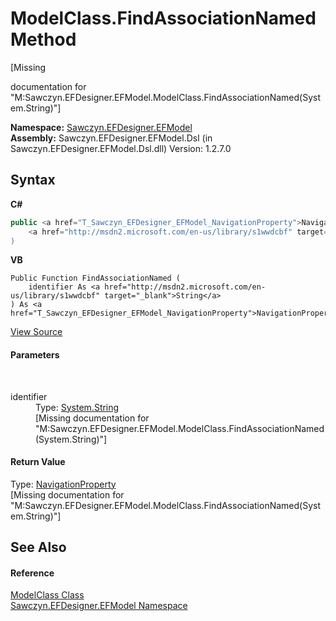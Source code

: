 # ModelClass.FindAssociationNamed Method 
 

\[Missing <summary> documentation for "M:Sawczyn.EFDesigner.EFModel.ModelClass.FindAssociationNamed(System.String)"\]

**Namespace:**&nbsp;<a href="N_Sawczyn_EFDesigner_EFModel">Sawczyn.EFDesigner.EFModel</a><br />**Assembly:**&nbsp;Sawczyn.EFDesigner.EFModel.Dsl (in Sawczyn.EFDesigner.EFModel.Dsl.dll) Version: 1.2.7.0

## Syntax

**C#**<br />
``` C#
public <a href="T_Sawczyn_EFDesigner_EFModel_NavigationProperty">NavigationProperty</a> FindAssociationNamed(
	<a href="http://msdn2.microsoft.com/en-us/library/s1wwdcbf" target="_blank">string</a> identifier
)
```

**VB**<br />
``` VB
Public Function FindAssociationNamed ( 
	identifier As <a href="http://msdn2.microsoft.com/en-us/library/s1wwdcbf" target="_blank">String</a>
) As <a href="T_Sawczyn_EFDesigner_EFModel_NavigationProperty">NavigationProperty</a>
```

<a href="https://github.com/msawczyn/EFDesigner/tree/master/src/Dsl/CustomCode/Partials/ModelClass.cs#L172" title="View the source code">View Source</a><br />

#### Parameters
&nbsp;<dl><dt>identifier</dt><dd>Type: <a href="http://msdn2.microsoft.com/en-us/library/s1wwdcbf" target="_blank">System.String</a><br />\[Missing <param name="identifier"/> documentation for "M:Sawczyn.EFDesigner.EFModel.ModelClass.FindAssociationNamed(System.String)"\]</dd></dl>

#### Return Value
Type: <a href="T_Sawczyn_EFDesigner_EFModel_NavigationProperty">NavigationProperty</a><br />\[Missing <returns> documentation for "M:Sawczyn.EFDesigner.EFModel.ModelClass.FindAssociationNamed(System.String)"\]

## See Also


#### Reference
<a href="T_Sawczyn_EFDesigner_EFModel_ModelClass">ModelClass Class</a><br /><a href="N_Sawczyn_EFDesigner_EFModel">Sawczyn.EFDesigner.EFModel Namespace</a><br />